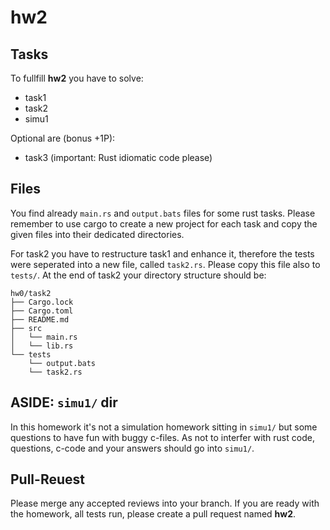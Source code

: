 # hw2

## Tasks
To fullfill **hw2** you have to solve:

- task1
- task2
- simu1

Optional are (bonus +1P):

- task3 (important: Rust idiomatic code please)

## Files
You find already `main.rs` and `output.bats` files for some rust tasks. Please remember to use cargo to create a new project for each task and copy the given files into their dedicated directories.

For task2 you have to restructure task1 and enhance it, therefore the tests were seperated into a new file, called `task2.rs`. Please copy this file also to `tests/`. At the end of task2 your directory structure should be:

```
hw0/task2
├── Cargo.lock
├── Cargo.toml
├── README.md
├── src
│   └── main.rs
│   └── lib.rs
└── tests
    └── output.bats
    └── task2.rs
```


## ASIDE: `simu1/` dir

In this homework it's not a simulation homework sitting in `simu1/` but some questions to have fun with buggy c-files. As not to interfer with rust code, questions, c-code and your answers should go into `simu1/`.

## Pull-Reuest

Please merge any accepted reviews into your branch. If you are ready with the homework, all tests run, please create a pull request named **hw2**.
